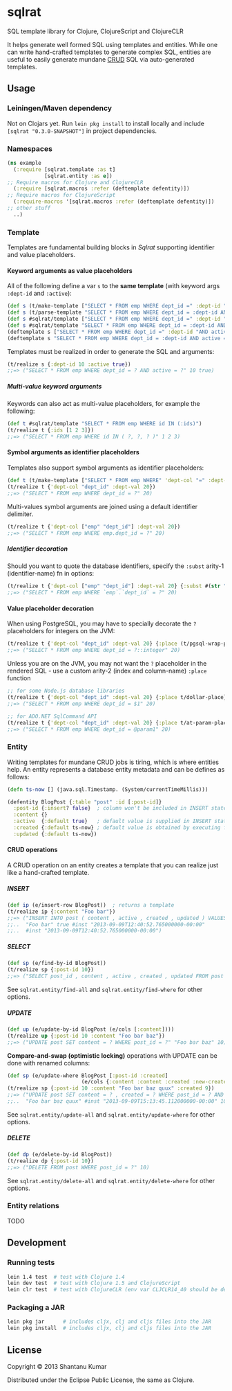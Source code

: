 # sqlrat

SQL template library for Clojure, ClojureScript and ClojureCLR

It helps generate well formed SQL using templates and entities. While one can write hand-crafted templates to generate complex SQL, entities are useful to easily generate mundane [CRUD](http://en.wikipedia.org/wiki/Create,_read,_update_and_delete) SQL via auto-generated templates.

## Usage

### Leiningen/Maven dependency

Not on Clojars yet. Run `lein pkg install` to install locally and include `[sqlrat "0.3.0-SNAPSHOT"]` in project dependencies.

### Namespaces

```clojure
(ns example
  (:require [sqlrat.template :as t]
            [sqlrat.entity :as e])
;; Require macros for Clojure and ClojureCLR
  (:require [sqlrat.macros :refer (deftemplate defentity)])
;; Require macros for ClojureScript
  (:require-macros '[sqlrat.macros :refer (deftemplate defentity)])
;; other stuff
  ..)
```

### Template

Templates are fundamental building blocks in _Sqlrat_ supporting identifier and value placeholders.

#### Keyword arguments as value placeholders

All of the following define a var `s` to the **same template** (with keyword args `:dept-id` and `:active`):

```clojure
(def s (t/make-template ["SELECT * FROM emp WHERE dept_id =" :dept-id "AND active =" :active]))
(def s (t/parse-template "SELECT * FROM emp WHERE dept_id = :dept-id AND active = :active"))
(def s #sqlrat/template ["SELECT * FROM emp WHERE dept_id =" :dept-id "AND active =" :active])
(def s #sqlrat/template "SELECT * FROM emp WHERE dept_id = :dept-id AND active = :active")
(deftemplate s ["SELECT * FROM emp WHERE dept_id =" :dept-id "AND active =" :active])
(deftemplate s "SELECT * FROM emp WHERE dept_id = :dept-id AND active = :active")
```

Templates must be realized in order to generate the SQL and arguments:

```clojure
(t/realize s {:dept-id 10 :active true})
;;=> ("SELECT * FROM emp WHERE dept_id = ? AND active = ?" 10 true)
```

##### Multi-value keyword arguments

Keywords can also act as multi-value placeholders, for example the following:

```clojure
(def t #sqlrat/template "SELECT * FROM emp WHERE id IN (:ids)")
(t/realize t {:ids [1 2 3]})
;;=> ("SELECT * FROM emp WHERE id IN ( ?, ?, ? )" 1 2 3)
```

#### Symbol arguments as identifier placeholders

Templates also support symbol arguments as identifier placeholders:

```clojure
(def t (t/make-template ["SELECT * FROM emp WHERE" 'dept-col "=" :dept-val]))
(t/realize t {'dept-col "dept_id" :dept-val 20})
;;=> ("SELECT * FROM emp WHERE dept_id = ?" 20)
```

Multi-values symbol arguments are joined using a default identifier delimiter.

```clojure
(t/realize t {'dept-col ["emp" "dept_id"] :dept-val 20})
;;=> ("SELECT * FROM emp WHERE emp.dept_id = ?" 20)
```

##### Identifier decoration

Should you want to quote the database identifiers, specify the `:subst` arity-1 (identifier-name) fn in options:

```clojure
(t/realize t {'dept-col ["emp" "dept_id"] :dept-val 20} {:subst #(str "`" % "`")})
;;=> ("SELECT * FROM emp WHERE `emp`.`dept_id` = ?" 20)
```

#### Value placeholder decoration

When using PostgreSQL, you may have to specially decorate the `?` placeholders for integers on the JVM:

```clojure
(t/realize t {'dept-col "dept_id" :dept-val 20} {:place (t/pgsql-wrap-place)})
;;=> ("SELECT * FROM emp WHERE dept_id = ?::integer" 20)
```

Unless you are on the JVM, you may not want the `?` placeholder in the rendered SQL - use a custom arity-2 (index and column-name) `:place` function

```clojure
;; for some Node.js database libraries
(t/realize t {'dept-col "dept_id" :dept-val 20} {:place t/dollar-place})
;;=> ("SELECT * FROM emp WHERE dept_id = $1" 20)

;; for ADO.NET SqlCommand API
(t/realize t {'dept-col "dept_id" :dept-val 20} {:place t/at-param-place})
;;=> ("SELECT * FROM emp WHERE dept_id = @param1" 20)
```

### Entity

Writing templates for mundane CRUD jobs is tiring, which is where entities help. An entity represents a database entity metadata and can be defines as follows:

```clojure
(defn ts-now [] (java.sql.Timestamp. (System/currentTimeMillis)))

(defentity BlogPost {:table "post" :id [:post-id]}
  :post-id {:insert? false}  ; column won't be included in INSERT statement
  :content {}
  :active  {:default true}   ; default value is supplied in INSERT statement
  :created {:default ts-now} ; default value is obtained by executing fn
  :updated {:default ts-now})
```

#### CRUD operations

A CRUD operation on an entity creates a template that you can realize just like a hand-crafted template.

##### INSERT

```clojure
(def ip (e/insert-row BlogPost))  ; returns a template
(t/realize ip {:content "Foo bar"})
;;=> ("INSERT INTO post ( content , active , created , updated ) VALUES ( ? , ? , ? , ? )"
;;..  "Foo bar" true #inst "2013-09-09T12:40:52.765000000-00:00"
;;..  #inst "2013-09-09T12:40:52.765000000-00:00")
```

##### SELECT

```clojure
(def sp (e/find-by-id BlogPost))
(t/realize sp {:post-id 10})
;;=> ("SELECT post_id , content , active , created , updated FROM post WHERE post_id = ?" 10)
```

See `sqlrat.entity/find-all` and `sqlrat.entity/find-where` for other options.

##### UPDATE

```clojure
(def up (e/update-by-id BlogPost (e/cols [:content])))
(t/realize up {:post-id 10 :content "Foo bar baz"})
;;=> ("UPDATE post SET content = ? WHERE post_id = ?" "Foo bar baz" 10)
```

**Compare-and-swap (optimistic locking)** operations with UPDATE can be done with renamed columns:

```clojure
(def sp (e/update-where BlogPost [:post-id :created]
                        (e/cols {:content :content :created :new-created})))
(t/realize sp {:post-id 10 :content "Foo bar baz quux" :created 9})
;;=> ("UPDATE post SET content = ? , created = ? WHERE post_id = ? AND created = ?"
;;..  "Foo bar baz quux" #inst "2013-09-09T15:13:45.112000000-00:00" 10 9)
```

See `sqlrat.entity/update-all` and `sqlrat.entity/update-where` for other options.

##### DELETE

```clojure
(def dp (e/delete-by-id BlogPost))
(t/realize dp {:post-id 10})
;;=> ("DELETE FROM post WHERE post_id = ?" 10)
```

See `sqlrat.entity/delete-all` and `sqlrat.entity/delete-where` for other options.


### Entity relations

TODO


## Development

### Running tests

```bash
lein 1.4 test  # test with Clojure 1.4
lein dev test  # test with Clojure 1.5 and ClojureScript
lein clr test  # test with ClojureCLR (env var CLJCLR14_40 should be defined)
```

### Packaging a JAR

```bash
lein pkg jar      # includes cljx, clj and cljs files into the JAR
lein pkg install  # includes cljx, clj and cljs files into the JAR
```

## License

Copyright © 2013 Shantanu Kumar

Distributed under the Eclipse Public License, the same as Clojure.
